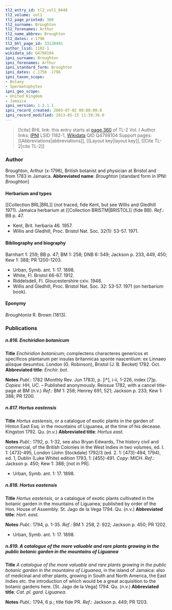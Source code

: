 ```yaml
---
tl2_entry_id: tl2_vol1_0448
tl2_volume: vol1
tl2_page_printed: 360
tl2_surname: Broughton
tl2_forenames: Arthur
tl2_name_abbrev: Broughton
tl2_dates: x-1796
tl2_bhl_page_id: 33120491
author_lsid: 1182-1
wikidata_id: Q4798104
ipni_surname: Broughton
ipni_forenames: Arthur
ipni_standard_form: Broughton
ipni_dates: c.1758 -1796
ipni_taxon_scope: 
- Botany
- Spermatophytes
ipni_geo_scope: 
- United Kingdom
- Jamaica
ipni_version: 1.2.1.1
ipni_record_created: 2003-07-02 00:00:00.0
ipni_record_modified: 2013-05-15 11:39:36.0
---
```


> [!cite] BHL link: this entry starts at [page 360](https://www.biodiversitylibrary.org/page/33120491) of TL-2 Vol. I
> Author links: [IPNI](https://www.ipni.org/a/1182-1) LSID 1182-1, [Wikidata](https://www.wikidata.org/wiki/Q4798104) QID Q4798104
> Support pages: [[Abbreviations|abbreviations]], [[Layout key|layout key]], [[Cite TL-2|cite TL-2]]

### Author

Broughton, Arthur (x-1796), British botanist and physician at Bristol and from 1783 in Jamaica. 
**Abbreviated name**: *Broughton* \[standard form in IPNI: *Broughton*\]

#### Herbarium and types

[[Collection BRL|BRL]] (not traced, fide Kent, but see Willis and Gledhill 1971). Jamaica herbarium at [[Collection BRISTM|BRISTOL]] (fide BB).
*Ref*.: BB p. 47.
- Kent, Brit. herbaria 46. 1957.
- Willis and Gledhill, Proc. Bristol Nat. Soc. 32(1): 53-57. 1971.

#### Bibliography and biography

Barnhart 1: 259; BB p. 47; BM 1: 258; DNB 6: 549; Jackson p. 233, 449, 450; Kew 1: 388; PR 1200-1203.
- Urban, Symb. ant. 1: 17. 1898.
- White, Fl. Bristol 66-67. 1912.
- Riddelsdell, Fl. Gloucestershire cxiv. 1948.
- Willis and Gledhill, Proc. Bristol Nat. Soc. 32: 53-57. 1971 (on herbarium book).

#### Eponymy

*Broughtonia* R. Brown (1813).

### Publications

##### n.816. Enchiridion botanicum

**Title**
*Enchiridion botanicum*; complectens characteres genericos et specificos plantarum per insulas britannicas sponte nascentium: ex Linnaeo aliisque desumtos. London (G. Robinson), Bristol (J. B. Becket) 1782. Oct.
**Abbreviated title**: *Enchir. bot.*

**Notes**
*Publ*.: 1782 (Monthly Rev. Jun 1783), p. \[i\*\], i-ii, 1-226, index \[7\]p. *Copies*: HH, UC. – Published anonymously. Reissue 1782, with a cancel title-page at BM (n.v.)
*Ref*.: BM 1: 258; Henrey 691, 521; Jackson p. 233; Kew 1: 388; PR 1200.

##### n.817. Hortus eastensis

**Title**
*Hortus eastensis*, or a catalogue of exotic plants in the garden of Hinton East Esq. in the mountains of Liguanea, at the time of his decease. Kingston 1792. Qu. (*n.v.*)
**Abbreviated title**: *Hortus east.*

**Notes**
*Publ*.: 1792, p. 1-32, see also Bryan Edwards, The history civil and commercial, of the British Colonies in the West Indies in two volumes, ed. I. 1: \[473\]-495, London (John Stockdale) 1792/3 (ed. 2. 1: \[473\]-494, 1794), ed. 1, Dublin (Luke White) edition 1793, 1: \[455\]-491. *Copy*: MICH.
*Ref*.: Jackson p. 450; Kew 1: 388; \[not in PR\].
- Urban, Symb. ant. 1: 17. 1898.

##### n.818. Hortus eastensis

**Title**
*Hortus eastensis*, or a catalogue of exotic plants cultivated in the botanic garden in the mountains of Liguanea; published by order of the Hon. House of Assembly. St. Jago de la Vega 1794. Qu. (n.v.)
**Abbreviated title**: *Hort. east.*

**Notes**
*Publ*.: 1794, p. 1-35.
*Ref*.: BM 1: 258, 2: 922; Jackson p. 450; PR 1202.
- Urban, Symb. ant. 1: 17. 1898.

##### n.819. A catalogue of the more valuable and rare plants growing in the public botanic garden in the mountains of Liguanea

**Title**
*A catalogue of the more valuable and rare plants growing in the public botanic garden in the mountains of Liguanea*, in the island of Jamaica: also of medicinal and other plants, growing in South and North America, the East Indies etc. the introduction of which would be a great acquisition to the botanic gardens here. \[St. Jago de la Vega\] 1794. Qu. (n.v.)
**Abbreviated title**: *Cat. pl. gard. Liguanea*.

**Notes**
*Publ*.: 1794, 6 p.; title fide PR.
*Ref*.: Jackson p. 449; PR 1203.

